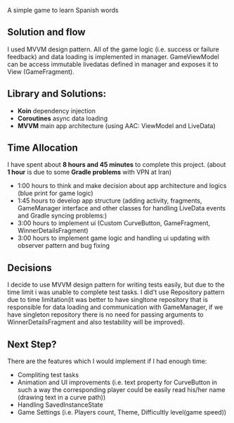 A simple game to learn Spanish words

## Solution and flow
I used MVVM design pattern. All of the game logic (i.e. success or failure feedback) and data loading is implemented in manager. GameViewModel can be access immutable livedatas defined in manager and exposes it to View (GameFragment). 

## Library and Solutions:
- **Koin** dependency injection
- **Coroutines** async data loading
- **MVVM** main app architecture (using AAC: ViewModel and LiveData)

## Time Allocation
I have spent about **8 hours and 45 minutes** to complete this project. (about **1 hour** is due to some **Gradle problems** with VPN at Iran)

- 1:00 hours to think and make decision about app architecture and logics (blue print for game logic)
- 1:45 hours to develop app structure (adding activity, fragments, GameManager interface and other classes for handling LiveData events and Gradle syncing problems:)
- 3:00 hours to implement ui (Custom CurveButton, GameFragment, WinnerDetailsFragment)
- 3:00 hours to implement game logic and handling ui updating with observer pattern and bug fixing

## Decisions
I decide to use MVVM design pattern for writing tests easily, but due to the time limit i was unable to complete test tasks. I did't use Repository pattern due to time limitation(it was better to have singltone repository that is responsible for data loading and communication with GameManager, if we have singleton repository there is no need for passing arguments to WinnerDetailsFragment and also testability will be improved). 

## Next Step?
There are the features which I would implement if I had enough time:

- Compliting test tasks
- Animation and UI improvements (i.e. text property for CurveButton in such a way the corresponding player could be easily read his/her name (drawing text in a curve path))
- Handling SavedInstanceState
- Game Settings (i.e. Players count, Theme, Difficultly level(game speed))
